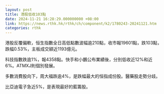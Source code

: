 ```yaml
---
layout: post
title: 港股低收103點
date: 2024-11-21 16:28:29.000000000 +08:00
link: https://news.rthk.hk/rthk/ch/component/k2/1780243-20241121.htm
categories: rthk
---
```


港股反覆偏軟，恒生指數全日高低點數波幅逾210點，收市報19601點，跌103點，跌幅0.53%，主板成交額近1193億元。

科技指數跌逾1%，報4358點。快手和小鵬公布業績後，分別低收近12%和近6%。ATMXJ則個別發展。

多數消費股向下，周大福跌逾4%，是跌幅最大的恒指成份股。醫藥股走勢分歧。

比亞迪電子急近5%，是表現最好的藍籌股。
